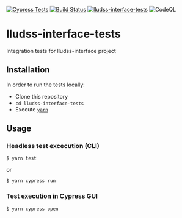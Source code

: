 [![Cypress Tests](https://github.com/ugent-library/lludss-interface-tests/actions/workflows/cypress-tests.yml/badge.svg)](https://github.com/ugent-library/lludss-interface-tests/actions/workflows/cypress-tests.yml)
[![Build Status](https://travis-ci.com/ugent-library/lludss-interface-tests.svg?branch=master)](https://travis-ci.com/ugent-library/lludss-interface-tests)
[![lludss-interface-tests](https://img.shields.io/endpoint?url=https://dashboard.cypress.io/badge/simple/npac3t&style=flat&logo=cypress)](https://dashboard.cypress.io/projects/npac3t/runs)
![CodeQL](https://github.com/ugent-library/lludss-interface-tests/workflows/CodeQL/badge.svg)

# lludss-interface-tests

Integration tests for lludss-interface project

## Installation

In order to run the tests locally:

- Clone this repository
- `cd lludss-interface-tests`
- Execute [`yarn`](https://yarnpkg.com/)

## Usage

### Headless test excecution (CLI)

```
$ yarn test
```

or

```
$ yarn cypress run
```

### Test execution in Cypress GUI

```
$ yarn cypress open
```
